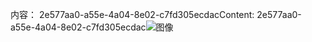 <span data-ttu-id="c6bed-101">内容： 2e577aa0-a55e-4a04-8e02-c7fd305ecdac</span><span class="sxs-lookup"><span data-stu-id="c6bed-101">Content: 2e577aa0-a55e-4a04-8e02-c7fd305ecdac</span></span>![图像](58142583-5dbd-48f6-93c8-3850b8346a2b.png)
